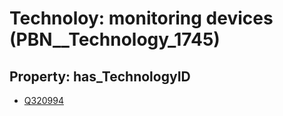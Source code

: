 # Technoloy: __monitoring devices__ (PBN__Technology_1745)

## Property: has_TechnologyID

* [Q320994](Q320994)

